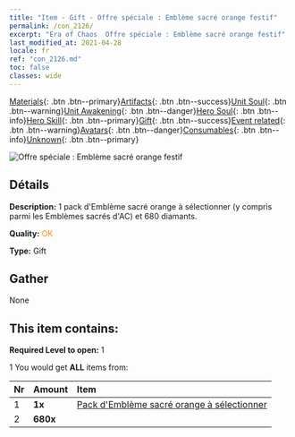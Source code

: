 ```yaml
---
title: "Item - Gift - Offre spéciale : Emblème sacré orange festif"
permalink: /con_2126/
excerpt: "Era of Chaos  Offre spéciale : Emblème sacré orange festif"
last_modified_at: 2021-04-28
locale: fr
ref: "con_2126.md"
toc: false
classes: wide
---
```

 [Materials](/ItemsFR/){: .btn .btn--primary}[Artifacts](/ItemsFR/Artifacts/){: .btn .btn--success}[Unit Soul](/ItemsFR/UnitSoul/){: .btn .btn--warning}[Unit Awakening](/ItemsFR/UnitAwakening/){: .btn .btn--danger}[Hero Soul](/ItemsFR/HeroSoul/){: .btn .btn--info}[Hero Skill](/ItemsFR/HeroSkill/){: .btn .btn--primary}[Gift](/ItemsFR/Gift/){: .btn .btn--success}[Event related](/ItemsFR/Events/){: .btn .btn--warning}[Avatars](/ItemsFR/Avatars/){: .btn .btn--danger}[Consumables](/ItemsFR/Consumables/){: .btn .btn--info}[Unknown](/ItemsFR/Unknown/){: .btn .btn--primary}

 ![Offre spéciale : Emblème sacré orange festif](/images/t/i_907416.png)

## Détails
 **Description:** 1 pack d'Emblème sacré orange à sélectionner (y compris parmi les Emblèmes sacrés d'AC) et 680 diamants.

 **Quality:** <span style="color: #FF8C00">OK</span>

 **Type:** Gift

## Gather

  None

## This item contains:

 **Required Level to open:** 1

 1 You would get **ALL** items  from:

  | Nr | Amount |     Item    |
  |:---|:-------|:------------|
  | 1 |  **1x** | [Pack d'Emblème sacré orange à sélectionner](/ItemsFR/con_1943/) |  | 
  | 2 |  **680x** | <i class="fas fa-gem"/> |  | 

